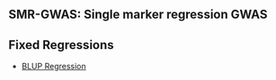 ## SMR-GWAS: Single marker regression GWAS
**Fixed Regressions**
----------------------------------------------------------------
  - [BLUP Regression](http://htmlpreview.github.com//Mehdimomen/GenPred_1/blob/master/HTML/GWAS_Singlemarker.html)
  
  


